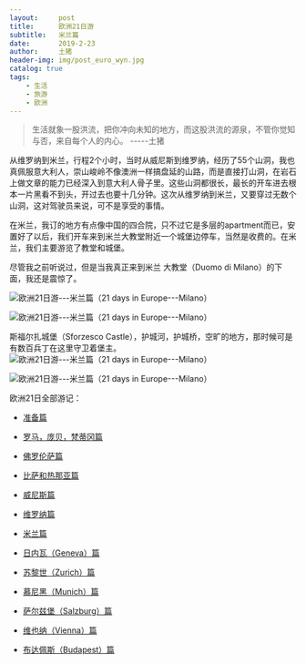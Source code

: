 ```yaml
---
layout:     post
title:      欧洲21日游
subtitle:   米兰篇
date:       2019-2-23
author:     土猪
header-img: img/post_euro_wyn.jpg
catalog: true
tags:
    - 生活
    - 旅游
    - 欧洲
---
```


> 生活就象一股洪流，把你冲向未知的地方，而这股洪流的源泉，不管你觉知与否，来自每个人的内心。 
> -----土猪





从维罗纳到米兰，行程2个小时，当时从威尼斯到维罗纳，经历了55个山洞，我也真佩服意大利人，崇山峻岭不像澳洲一样搞盘延的山路，而是直接打山洞，在岩石上做文章的能力已经深入到意大利人骨子里。这些山洞都很长，最长的开车进去根本一片黑看不到头，开过去也要十几分钟。这次从维罗纳到米兰，又要穿过无数个山洞，这对驾驶员来说，可不是享受的事情。


在米兰，我订的地方有点像中国的四合院，只不过它是多层的apartment而已，安置好了以后，我们开车来到米兰大教堂附近一个城堡边停车，当然是收费的。在米兰，我们主要游览了教堂和城堡。


尽管我之前听说过，但是当我真正来到米兰 大教堂（Duomo di Milano）的下面，我还是震惊了。

![欧洲21日游---米兰篇（21 days in Europe---Milano）](https://ipfs.busy.org/ipfs/QmbUo9HS3vxqe7WcibG1whPiR78CC3nyFEhuGihs83Gu9v)


![欧洲21日游---米兰篇（21 days in Europe---Milano）](https://ipfs.busy.org/ipfs/QmYAuBM8AMXpaWUVrDdiT8JE6daW6pfsBugn6EZ1FJv1DT)




斯福尔扎城堡（Sforzesco Castle），护城河，护城桥，空旷的地方，那时候可是有数百兵丁在这里守卫着堡主。
![欧洲21日游---米兰篇（21 days in Europe---Milano）](https://ipfs.busy.org/ipfs/QmbVYr3nnKydYiMmQDfKcetZYiUZG9gFjjKUpcVWPb1dvT)


![欧洲21日游---米兰篇（21 days in Europe---Milano）](https://ipfs.busy.org/ipfs/QmSPx68AaHEu6ohadR1oU3pjWy5ZGBfi2PDqvTnjqPRSBF)


 [//]:# (!steemitworldmap 45.464204 lat 9.189982 long  d3scr)


 欧洲21日全部游记：


- 
  [准备篇](http://livinginau.life/2019/02/22/%E6%AC%A7%E6%B4%B221%E6%97%A5%E6%B8%B8%E5%87%86%E5%A4%87%E7%AF%87/)


- 
  [罗马，庞贝，梵蒂冈篇](http://livinginau.life/2019/02/22/%E6%AC%A7%E6%B4%B221%E6%97%A5%E6%B8%B8%E7%BD%97%E9%A9%AC%E5%BA%9E%E8%B4%9D%E6%A2%B5%E8%92%82%E5%86%88%E7%AF%87/)
- 
  [佛罗伦萨篇](http://livinginau.life/2019/02/23/%E6%AC%A7%E6%B4%B221%E6%97%A5%E6%B8%B8%E4%BD%9B%E7%BD%97%E4%BC%A6%E8%90%A8%E7%AF%87/)

- 
  [比萨和热那亚篇](http://livinginau.life/2019/02/23/%E6%AC%A7%E6%B4%B221%E6%97%A5%E6%B8%B8%E6%AF%94%E8%90%A8%E5%92%8C%E7%83%AD%E9%82%A3%E4%BA%9A%E7%AF%87/)

- 
  [威尼斯篇](http://livinginau.life/2019/02/23/%E6%AC%A7%E6%B4%B221%E6%97%A5%E6%B8%B8%E5%A8%81%E5%B0%BC%E6%96%AF%E7%AF%87/)

- 
  [维罗纳篇](http://livinginau.life/2019/02/23/%E6%AC%A7%E6%B4%B221%E6%97%A5%E6%B8%B8%E7%BB%B4%E7%BD%97%E7%BA%B3%E7%AF%87/)

- 
  [米兰篇](http://livinginau.life/2019/02/23/%E6%AC%A7%E6%B4%B221%E6%97%A5%E6%B8%B8%E7%B1%B3%E5%85%B0%E7%AF%87/)

- 
  [日内瓦（Geneva）篇](http://livinginau.life/2019/02/23/%E6%AC%A7%E6%B4%B221%E6%97%A5%E6%B8%B8%E6%97%A5%E5%86%85%E7%93%A6%E7%AF%87/)

- 
  [苏黎世（Zurich）篇](http://livinginau.life/2019/02/23/%E6%AC%A7%E6%B4%B221%E6%97%A5%E6%B8%B8%E8%8B%8F%E9%BB%8E%E4%B8%96%E7%AF%87/)

- 
  [慕尼黑（Munich）篇](http://livinginau.life/2019/02/23/%E6%AC%A7%E6%B4%B221%E6%97%A5%E6%85%95%E5%B0%BC%E9%BB%91%E7%AF%87/)

- 
  [萨尔兹堡（Salzburg）篇](http://livinginau.life/2019/02/23/%E6%AC%A7%E6%B4%B221%E6%97%A5%E8%90%A8%E5%B0%94%E5%85%B9%E5%A0%A1%E7%AF%87/)

- 
  [维也纳（Vienna）篇](http://livinginau.life/2019/02/23/%E6%AC%A7%E6%B4%B221%E6%97%A5%E6%B8%B8%E7%BB%B4%E4%B9%9F%E7%BA%B3%E7%AF%87/)


- 
  [布达佩斯（Budapest）篇](http://livinginau.life/2019/02/23/%E6%AC%A7%E6%B4%B221%E6%97%A5%E6%B8%B8%E5%B8%83%E8%BE%BE%E4%BD%A9%E6%96%AF%E7%AF%87/)